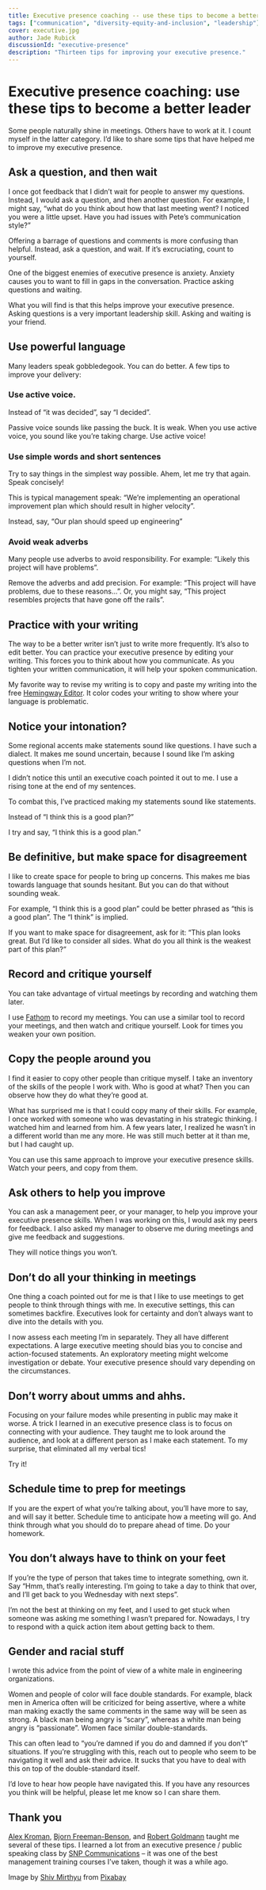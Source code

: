 ```yaml
---
title: Executive presence coaching -- use these tips to become a better leader
tags: ["communication", "diversity-equity-and-inclusion", "leadership"]
cover: executive.jpg
author: Jade Rubick
discussionId: "executive-presence"
description: "Thirteen tips for improving your executive presence."
---
```


<re-img src="executive.jpg"></re-img>

# Executive presence coaching: use these tips to become a better leader

Some people naturally shine in meetings. Others have to work at it. I count myself in the latter category. I’d like to share some tips that have helped me to improve my executive presence. 

## Ask a question, and then wait

I once got feedback that I didn’t wait for people to answer my questions. Instead, I would ask a question, and then another question. For example, I might say, “what do you think about how that last meeting went? I noticed you were a little upset. Have you had issues with Pete’s communication style?”

Offering a barrage of questions and comments is more confusing than helpful. Instead, ask a question, and wait. If it’s excruciating, count to yourself. 

One of the biggest enemies of executive presence is anxiety. Anxiety causes you to want to fill in gaps in the conversation. Practice asking questions and waiting.

What you will find is that this helps improve your executive presence. Asking questions is a very important leadership skill. Asking and waiting is your friend.

## Use powerful language

Many leaders speak gobbledegook. You can do better. A few tips to improve your delivery:

### Use active voice. 

Instead of “it was decided”, say “I decided”. 

Passive voice sounds like passing the buck. It is weak. When you use active voice, you sound like you’re taking charge. Use active voice!

### Use simple words and short sentences

Try to say things in the simplest way possible. Ahem, let me try that again. Speak concisely! 

This is typical management speak: “We’re implementing an operational improvement plan which should result in higher velocity”. 

Instead, say, “Our plan should speed up engineering”

### Avoid weak adverbs

Many people use adverbs to avoid responsibility. For example: “Likely this project will have problems”.

Remove the adverbs and add precision. For example: “This project will have problems, due to these reasons…”. Or, you might say, “This project resembles projects that have gone off the rails”.  

## Practice with your writing

The way to be a better writer isn’t just to write more frequently. It’s also to edit better. You can practice your executive presence by editing your writing. This forces you to think about how you communicate. As you tighten your written communication, it will help your spoken communication. 

My favorite way to revise my writing is to copy and paste my writing into the free [Hemingway Editor](http://hemingwayapp.com). It color codes your writing to show where your language is problematic.

## Notice your intonation?

Some regional accents make statements sound like questions. I have such a dialect. It makes me sound uncertain, because I sound like I’m asking questions when I’m not.

I didn’t notice this until an executive coach pointed it out to me. I use a rising tone at the end of my sentences.

To combat this, I’ve practiced making my statements sound like statements. 

Instead of “I think this is a good plan?”

I try and say, “I think this is a good plan.” 

## Be definitive, but make space for disagreement

I like to create space for people to bring up concerns. This makes me bias towards language that sounds hesitant. But you can do that without sounding weak.

For example, “I think this is a good plan” could be better phrased as “this is a good plan”. The “I think” is implied. 

If you want to make space for disagreement, ask for it: “This plan looks great. But I’d like to consider all sides. What do you all think is the weakest part of this plan?”

## Record and critique yourself

You can take advantage of virtual meetings by recording and watching them later. 

I use [Fathom](https://fathom.video) to record my meetings. You can use a similar tool to record your meetings, and then watch and critique yourself. Look for times you weaken your own position.

## Copy the people around you

I find it easier to copy other people than critique myself. I take an inventory of the skills of the people I work with. Who is good at what? Then you can observe how they do what they’re good at. 

What has surprised me is that I could copy many of their skills. For example, I once worked with someone who was devastating in his strategic thinking. I watched him and learned from him. A few years later, I realized he wasn’t in a different world than me any more. He was still much better at it than me, but I had caught up.

You can use this same approach to improve your executive presence skills. Watch your peers, and copy from them. 

## Ask others to help you improve

You can ask a management peer, or your manager, to help you improve your executive presence skills. When I was working on this, I would ask my peers for feedback. I also asked my manager to observe me during meetings and give me feedback and suggestions. 

They will notice things you won’t. 

## Don’t do all your thinking in meetings

One thing a coach pointed out for me is that I like to use meetings to get people to think through things with me. In executive settings, this can sometimes backfire. Executives look for certainty and don’t always want to dive into the details with you.

I now assess each meeting I’m in separately. They all have different expectations. A large executive meeting should bias you to concise and action-focused statements. An exploratory meeting might welcome investigation or debate. Your executive presence should vary depending on the circumstances.

## Don’t worry about umms and ahhs. 

Focusing on your failure modes while presenting in public may make it worse. A trick I learned in an executive presence class is to focus on connecting with your audience. They taught me to look around the audience, and look at a different person as I make each statement. To my surprise, that eliminated all my verbal tics! 

Try it!

## Schedule time to prep for meetings

If you are the expert of what you’re talking about, you’ll have more to say, and will say it better. Schedule time to anticipate how a meeting will go. And think through what you should do to prepare ahead of time. Do your homework. 

## You don’t always have to think on your feet

If you’re the type of person that takes time to integrate something, own it. Say “Hmm, that’s really interesting. I’m going to take a day to think that over, and I’ll get back to you Wednesday with next steps”. 

I’m not the best at thinking on my feet, and I used to get stuck when someone was asking me something I wasn’t prepared for. Nowadays, I try to respond with a quick action item about getting back to them. 

## Gender and racial stuff

I wrote this advice from the point of view of a white male in engineering organizations. 

Women and people of color will face double standards. For example, black men in America often will be criticized for being assertive, where a white man making exactly the same comments in the same way will be seen as strong. A black man being angry is “scary”, whereas a white man being angry is “passionate”. Women face similar double-standards. 

This can often lead to “you’re damned if you do and damned if you don’t” situations. If you’re struggling with this, reach out to people who seem to be navigating it well and ask their advice. It sucks that you have to deal with this on top of the double-standard itself.

I’d love to hear how people have navigated this. If you have any resources you think will be helpful, please let me know so I can share them.

## Thank you

[Alex Kroman](https://www.linkedin.com/in/alexkroman/), [Bjorn Freeman-Benson](https://www.linkedin.com/in/bjornfreemanbenson/), and [Robert Goldmann](https://www.linkedin.com/in/coachrg/) taught me several of these tips. I learned a lot from an executive presence / public speaking class by [SNP Communications](https://www.snpnet.com/) – it was one of the best management training courses I’ve taken, though it was a while ago. 

Image by <a href="https://pixabay.com/users/shivmirthyu-1303585/">Shiv Mirthyu</a> from <a href="https://pixabay.com/">Pixabay</a>